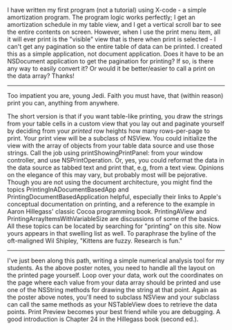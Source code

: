 

I have written my first program (not a tutorial) using X-code - a simple amortization program.  The program logic works perfectly; I get an amortization schedule in my table view, and I get a vertical scroll bar to see the entire contents on screen. However, when I use the print menu item, all it will ever print is the "visible" view that is there when print is selected - I can't get any pagination so the entire table of data can be printed.  I created this as a simple application, not document application.  Does it have to be an NSDocument application to get the pagination for printing?  If so, is there any way to easily convert it?  Or would it be better/easier to call a print on the data array?  Thanks!

----

Too impatient you are, young Jedi. Faith you must have, that (within reason) print you can, anything from anywhere.

The short version is that if you want table-like printing, you draw the strings from your table cells in a custom view that you lay out and paginate yourself by deciding from your *printed* row heights how many rows-per-page to print. Your print view will be a subclass of NSView. You could initialize the view with the array of objects from your table data source and use those strings. Call the  job using     printShowingPrintPanel: from your window controller, and use NSPrintOperation. Or, yes, you could reformat the data in the data source as tabbed text and print that, e.g, from a text view. Opinions on the elegance of this may vary, but probably most will be pejorative. Though you are not using the document architecture, you might find the topics PrintingInADocumentBasedApp and PrintingDocumentBasedApplication helpful, especially their links to Apple's conceptual documentation on printing, and a reference to the example in Aaron Hillegass' classic Cocoa programming book. PrintingAView and PrintingArrayItemsWithVariableSize are discussions of some of the basics. All these topics can be located by searching for "printing" on this site. Now yours appears in that swelling list as well. To paraphrase the byline of the oft-maligned Wil Shipley, "Kittens are fuzzy. Research is fun."

----
I've just been along this path, writing a simple numerical analysis tool for my students. As the above poster notes, you need to handle all the layout on the printed page yourself. Loop over your data, work out the coordinates on the page where each value from your data array should be printed and use one of the NSString methods for drawing the string at that point. Again as the poster above notes, you'll need to subclass NSView and your subclass can call the same methods as your NSTableView does to retrieve the data points. Print Preview becomes your best friend while you are debugging. A good introduction is Chapter 24 in the Hillegass book (second ed.).
